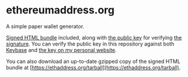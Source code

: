 # ethereumaddress.org
A simple paper wallet generator.

[Signed HTML bundle](https://github.com/ryepdx/ethaddress.org/raw/master/index.html) included, along with [the public key](https://raw.githubusercontent.com/ryepdx/ethaddress.org/master/ryepdx.pub.asc) for verifying [the signature](https://raw.githubusercontent.com/ryepdx/ethaddress.org/master/index.html.sig). You can verify the public key in this repository against both [Keybase](https://keybase.io/ryepdx) and [the key on my personal website](http://ryepdx.com/ryepdx.gpg).

You can also download an up-to-date gzipped copy of the signed HTML bundle at [https://ethaddress.org/tarball](https://ethaddress.org/tarball).
